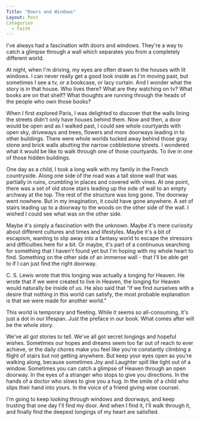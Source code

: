 ```yaml
---
Title: "Doors and Windows"
Layout: Post
Categories
  - Faith
---
```

I've always had a fascination with doors and windows.
They're a way to catch a glimpse through a wall which separates you from a completely different world.

At night, when I'm driving, my eyes are often drawn to the houses with lit windows.
I can never really get a good look inside as I'm moving past, but sometimes I see a tv, or a bookcase, or lacy curtain.
And I wonder what the story is in that house.
Who lives there?
What are they watching on tv?
What books are on that shelf?
What thoughts are running through the heads of the people who own those books?

When I first explored Paris, I was delighted to discover that the walls lining the streets didn't only have houses behind them.
Now and then, a door would be open and as I walked past, I could see whole courtyards with open sky, driveways and trees, flowers and more doorways leading in to other buildings. 
There were whole worlds tucked away behind those gray stone and brick walls abutting the narrow cobblestone streets.
I wondered what it would be like to walk through one of those courtyards.
To live in one of those hidden buildings.

One day as a child, I took a long walk with my family in the French countryside. 
Along one side of the road was a tall stone wall that was partially in ruins, crumbling in places and covered with vines.
At one point, there was a set of old stone stairs leading up the side of wall to an empty archway at the top.
The rest of the structure was long gone.
The doorway went nowhere.
But in my imagination, it could have gone anywhere.
A set of stairs leading up to a doorway to the woods on the other side of the wall.
I wished I could see what was on the other side.

Maybe it's simply a fascination with the unknown.
Maybe it's mere curiosity about different cultures and times and lifestyles.
Maybe it's a bit of escapism, wanting to slip away into a fantasy world to escape the stressors and difficulties here for a bit.
Or maybe, it's part of a continuous searching for something that I haven't found yet but I'm hoping with my whole heart to find.
Something on the other side of an immense wall - that I'll be able get to if I can just find the right doorway.

C. S. Lewis wrote that this longing was actually a longing for Heaven.
He wrote that if we were created to live in Heaven, the longing for Heaven would naturally be inside of us.
He also said that “if we find ourselves with a desire that nothing in this world can satisfy, the most probable explanation is that we were made for another world.”

This world is temporary and fleeting.
While it seems so all-consuming, it's just a dot in our lifespan.
Just the preface in our book.
What comes after will be the whole story.

We've all got stories to tell.
We've all got secret longings and hopeful wishes.
Sometimes our hopes and dreams seem too far out of reach to ever achieve, or the daily chores make you feel like you're constantly climbing a flight of stairs but not getting anywhere.
But keep your eyes open as you're walking along, because sometimes Joy and Laughter spill like light out of a window.
Sometimes you can catch a glimpse of Heaven through an open doorway.
In the eyes of a stranger who stops to give you directions.
In the hands of a doctor who slows to give you a hug.
In the smile of a child who slips their hand into yours.
In the voice of a friend giving wise counsel.

I'm going to keep looking through windows and doorways, and keep trusting that one day I'll find my door.
And when I find it, I'll walk through it, and finally find the deepest longings of my heart are satisfied.
